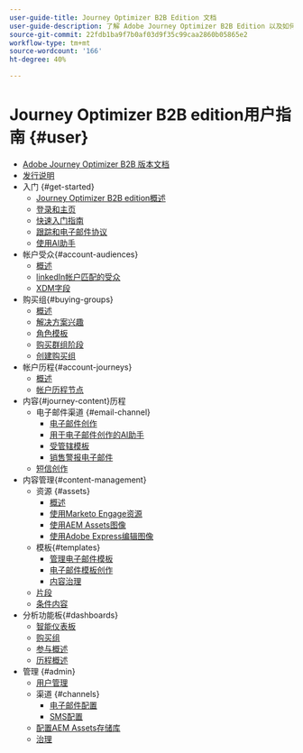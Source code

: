 ```yaml
---
user-guide-title: Journey Optimizer B2B Edition 文档
user-guide-description: 了解 Adobe Journey Optimizer B2B Edition 以及如何使用它通过内置的生成式 AI 和行业领先的自动化来协调帐户和购买团体旅程。
source-git-commit: 22fdb1ba9f7b0af03d9f35c99caa2860b05865e2
workflow-type: tm+mt
source-wordcount: '166'
ht-degree: 40%

---
```



# Journey Optimizer B2B edition用户指南 {#user}

+ [Adobe Journey Optimizer B2B 版本文档](guide-overview.md)
+ [发行说明](./release-notes/release-notes.md)
+ 入门 {#get-started}
   + [Journey Optimizer B2B edition概述](about-journey-optimizer-b2b-edition.md)
   + [登录和主页](home-page.md)
   + [快速入门指南](./start/get-started.md)
   + [跟踪和电子邮件协议](./start/email-protocols.md)
   + [使用AI助手](./start/ai-assistant.md)
+ 帐户受众{#account-audiences}
   + [概述](./audiences/account-audience-overview.md)
   + [linkedIn帐户匹配的受众](./data/linkedin-account-matched-audiences.md)
   + [XDM字段](./data/field-mapping.md)
+ 购买组{#buying-groups}
   + [概述](./buying-groups/buying-groups-overview.md)
   + [解决方案兴趣](./buying-groups/solution-interests.md)
   + [角色模板](./buying-groups/buying-groups-role-templates.md)
   + [购买群组阶段](./buying-groups/buying-group-stages.md)
   + [创建购买组](./buying-groups/buying-groups-create.md)
+ 帐户历程{#account-journeys}
   + [概述](./journeys/journey-overview.md)
   + [帐户历程节点](./journeys/journey-nodes.md)
+ 内容{#journey-content}历程
   + 电子邮件渠道 {#email-channel}
      + [电子邮件创作](./content/email-authoring.md)
      + [用于电子邮件创作的AI助手](./content/ai-assistant-emails.md)
      + [受管辖模板](./content/email-authoring-governance.md)
      + [销售警报电子邮件](./content/sales-alert-email.md)
   + [短信创作](./content/sms-authoring.md)
+ 内容管理{#content-management}
   + 资源 {#assets}
      + [概述](./content/assets-overview.md)
      + [使用Marketo Engage资源](./content/marketo-engage-design-studio.md)
      + [使用AEM Assets图像](./content/aem-assets.md)
      + [使用Adobe Express编辑图像](./content/image-edit-adobe-express.md)
   + 模板{#templates}
      + [管理电子邮件模板](./content/email-templates.md)
      + [电子邮件模板创作](./content/email-template-authoring.md)
      + [内容治理](./content/template-content-governance.md)
   + [片段](./content/fragments.md)
   + [条件内容](./content/conditional-content.md)
+ 分析功能板{#dashboards}
   + [智能仪表板](./dashboards/intelligent-dashboard.md)
   + [购买组](./dashboards/buying-groups-dashboard.md)
   + [参与概述](./dashboards/engagement-dashboard.md)
   + [历程概述](./dashboards/journeys-dashboard.md)
+ 管理 {#admin}
   + [用户管理](./admin/user-management.md)
   + 渠道 {#channels}
      + [电子邮件配置](./admin/configure-channels-emails.md)
      + [SMS配置](./admin/configure-channels-sms.md)
   + [配置AEM Assets存储库](./admin/configure-aem-repositories.md)
   + [治理](./admin/governance.md)

